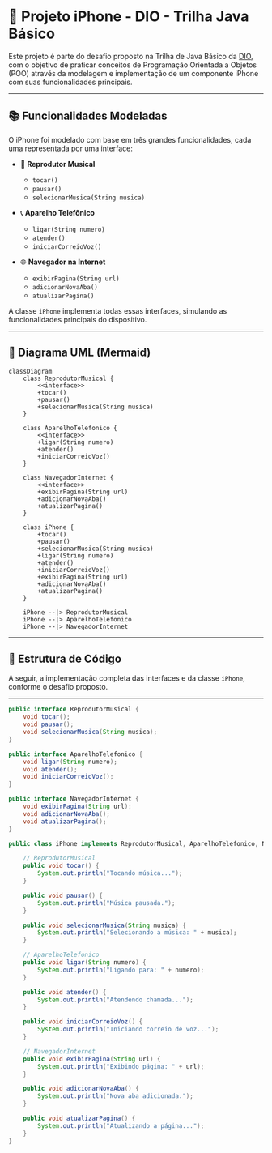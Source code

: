 # 📱 Projeto iPhone - DIO - Trilha Java Básico

Este projeto é parte do desafio proposto na Trilha de Java Básico da [DIO](https://www.dio.me/), com o objetivo de praticar conceitos de Programação Orientada a Objetos (POO) através da modelagem e implementação de um componente iPhone com suas funcionalidades principais.

---

## 📚 Funcionalidades Modeladas

O iPhone foi modelado com base em três grandes funcionalidades, cada uma representada por uma interface:

- 🎵 **Reprodutor Musical**
  - `tocar()`
  - `pausar()`
  - `selecionarMusica(String musica)`

- 📞 **Aparelho Telefônico**
  - `ligar(String numero)`
  - `atender()`
  - `iniciarCorreioVoz()`

- 🌐 **Navegador na Internet**
  - `exibirPagina(String url)`
  - `adicionarNovaAba()`
  - `atualizarPagina()`

A classe `iPhone` implementa todas essas interfaces, simulando as funcionalidades principais do dispositivo.

---

## 🧩 Diagrama UML (Mermaid)

```mermaid
classDiagram
    class ReprodutorMusical {
        <<interface>>
        +tocar()
        +pausar()
        +selecionarMusica(String musica)
    }

    class AparelhoTelefonico {
        <<interface>>
        +ligar(String numero)
        +atender()
        +iniciarCorreioVoz()
    }

    class NavegadorInternet {
        <<interface>>
        +exibirPagina(String url)
        +adicionarNovaAba()
        +atualizarPagina()
    }

    class iPhone {
        +tocar()
        +pausar()
        +selecionarMusica(String musica)
        +ligar(String numero)
        +atender()
        +iniciarCorreioVoz()
        +exibirPagina(String url)
        +adicionarNovaAba()
        +atualizarPagina()
    }

    iPhone --|> ReprodutorMusical
    iPhone --|> AparelhoTelefonico
    iPhone --|> NavegadorInternet

```

---

## 📂 Estrutura de Código

A seguir, a implementação completa das interfaces e da classe `iPhone`, conforme o desafio proposto.

---

```java
public interface ReprodutorMusical {
    void tocar();
    void pausar();
    void selecionarMusica(String musica);
}

public interface AparelhoTelefonico {
    void ligar(String numero);
    void atender();
    void iniciarCorreioVoz();
}

public interface NavegadorInternet {
    void exibirPagina(String url);
    void adicionarNovaAba();
    void atualizarPagina();
}

public class iPhone implements ReprodutorMusical, AparelhoTelefonico, NavegadorInternet {

    // ReprodutorMusical
    public void tocar() {
        System.out.println("Tocando música...");
    }

    public void pausar() {
        System.out.println("Música pausada.");
    }

    public void selecionarMusica(String musica) {
        System.out.println("Selecionando a música: " + musica);
    }

    // AparelhoTelefonico
    public void ligar(String numero) {
        System.out.println("Ligando para: " + numero);
    }

    public void atender() {
        System.out.println("Atendendo chamada...");
    }

    public void iniciarCorreioVoz() {
        System.out.println("Iniciando correio de voz...");
    }

    // NavegadorInternet
    public void exibirPagina(String url) {
        System.out.println("Exibindo página: " + url);
    }

    public void adicionarNovaAba() {
        System.out.println("Nova aba adicionada.");
    }

    public void atualizarPagina() {
        System.out.println("Atualizando a página...");
    }
}

```